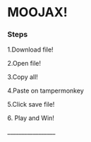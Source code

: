 <h1> MOOJAX! </h1>
<h3> Steps </h3>
<p>1.Download file!</p>
<p>2.Open file! </p>
<p>3.Copy all! </p>
<p>4.Paste on tampermonkey </p>
<p>5.Click save file! </p>
<p>6. Play and Win! </p>
<p>_________________</p>
